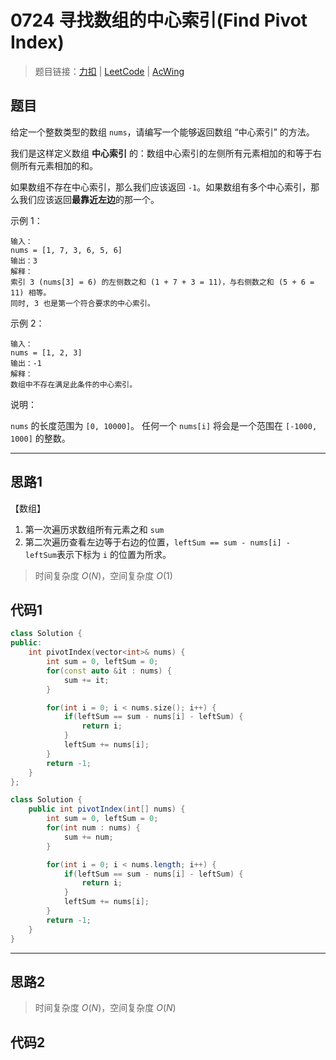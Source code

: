 # 0724 寻找数组的中心索引(Find Pivot Index)

> 题目链接：[力扣](https://leetcode-cn.com/problems/find-pivot-index/) | [LeetCode](https://leetcode.com/problems/find-pivot-index/) | [AcWing](3)

## 题目

给定一个整数类型的数组 `nums`，请编写一个能够返回数组 “中心索引” 的方法。

我们是这样定义数组 **中心索引** 的：数组中心索引的左侧所有元素相加的和等于右侧所有元素相加的和。

如果数组不存在中心索引，那么我们应该返回 `-1`。如果数组有多个中心索引，那么我们应该返回**最靠近左边**的那一个。

示例 1：

```plain
输入：
nums = [1, 7, 3, 6, 5, 6]
输出：3
解释：
索引 3 (nums[3] = 6) 的左侧数之和 (1 + 7 + 3 = 11)，与右侧数之和 (5 + 6 = 11) 相等。
同时, 3 也是第一个符合要求的中心索引。
```

示例 2：

```plain
输入：
nums = [1, 2, 3]
输出：-1
解释：
数组中不存在满足此条件的中心索引。
```

说明：

`nums` 的长度范围为 `[0, 10000]`。
任何一个 `nums[i]` 将会是一个范围在 `[-1000, 1000]` 的整数。

---

## 思路1

【数组】

1. 第一次遍历求数组所有元素之和 `sum`
2. 第二次遍历查看左边等于右边的位置，`leftSum == sum - nums[i] - leftSum`表示下标为 `i` 的位置为所求。

> 时间复杂度 $O(N)$，空间复杂度 $O(1)$

## 代码1

```cpp
class Solution {
public:
    int pivotIndex(vector<int>& nums) {
        int sum = 0, leftSum = 0;
        for(const auto &it : nums) {
            sum += it;
        }

        for(int i = 0; i < nums.size(); i++) {
            if(leftSum == sum - nums[i] - leftSum) {
                return i;
            }
            leftSum += nums[i];
        }
        return -1;
    }
};
```

```java
class Solution {
    public int pivotIndex(int[] nums) {
        int sum = 0, leftSum = 0;
        for(int num : nums) {
            sum += num;
        }

        for(int i = 0; i < nums.length; i++) {
            if(leftSum == sum - nums[i] - leftSum) {
                return i;
            }
            leftSum += nums[i];
        }
        return -1;
    }
}
```

---

## 思路2

> 时间复杂度 $O(N)$，空间复杂度 $O(N)$

## 代码2

```cpp

```
